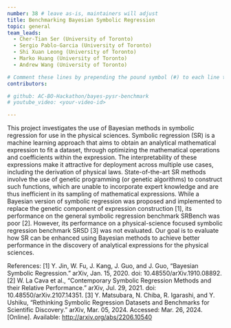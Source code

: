 ```yaml
---
number: 38 # leave as-is, maintainers will adjust
title: Benchmarking Bayesian Symbolic Regression
topic: general
team_leads:
  - Cher-Tian Ser (University of Toronto)
  - Sergio Pablo-Garcia (University of Toronto)
  - Shi Xuan Leong (University of Toronto)
  - Marko Huang (University of Toronto)
  - Andrew Wang (University of Toronto)

# Comment these lines by prepending the pound symbol (#) to each line to hide these elements
contributors:

# github: AC-BO-Hackathon/bayes-pysr-benchmark
# youtube_video: <your-video-id>

---
```


This project investigates the use of Bayesian methods in symbolic regression for use in the physical sciences. Symbolic regression (SR) is a machine learning approach that aims to obtain an analytical mathematical expression to fit a dataset, through optimizing the mathematical operations and coefficients within the expression. The interpretability of these expressions make it attractive for deployment across multiple use cases, including the derivation of physical laws. State-of-the-art SR methods involve the use of genetic programming (or genetic algorithms) to construct such functions, which are unable to incorporate expert knowledge and are thus inefficient in its sampling of mathematical expressions. While a Bayesian version of symbolic regression was proposed and implemented to replace the genetic component of expression construction [1], its performance on the general symbolic regression benchmark SRBench was poor [2]. However, its performance on a physical-science focused symbolic regression benchmark SRSD [3] was not evaluated. Our goal is to evaluate how SR can be enhanced using Bayesian methods to achieve better performance in the discovery of analytical expressions for the physical sciences.

References:
[1]	Y. Jin, W. Fu, J. Kang, J. Guo, and J. Guo, “Bayesian Symbolic Regression.” arXiv, Jan. 15, 2020. doi: 10.48550/arXiv.1910.08892.
[2]	W. La Cava et al., “Contemporary Symbolic Regression Methods and their Relative Performance.” arXiv, Jul. 29, 2021. doi: 10.48550/arXiv.2107.14351.
[3]	Y. Matsubara, N. Chiba, R. Igarashi, and Y. Ushiku, “Rethinking Symbolic Regression Datasets and Benchmarks for Scientific Discovery.” arXiv, Mar. 05, 2024. Accessed: Mar. 26, 2024. [Online]. Available: http://arxiv.org/abs/2206.10540
